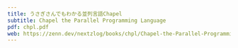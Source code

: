 ```yaml
---
title: うさぎさんでもわかる並列言語Chapel
subtitle: Chapel the Parallel Programming Language
pdf: chpl.pdf
web: https://zenn.dev/nextzlog/books/chpl/Chapel-the-Parallel-Programming-Language
---
```

